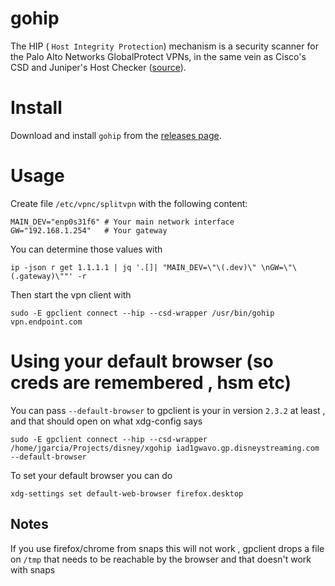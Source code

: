 gohip
=====

The HIP ( `Host Integrity Protection`) mechanism is a security scanner for the Palo Alto Networks GlobalProtect VPNs, in the same vein as Cisco's CSD and Juniper's Host Checker ([source](https://www.infradead.org/openconnect/hip.html)).

# Install

Download and install `gohip` from the [releases page](https://github.com/bechampion/gohip/releases).

# Usage

Create file `/etc/vpnc/splitvpn` with the following content:

    MAIN_DEV="enp0s31f6" # Your main network interface
    GW="192.168.1.254"   # Your gateway

You can determine those values with

    ip -json r get 1.1.1.1 | jq '.[]| "MAIN_DEV=\"\(.dev)\" \nGW=\"\(.gateway)\""' -r

Then start the vpn client with

    sudo -E gpclient connect --hip --csd-wrapper /usr/bin/gohip vpn.endpoint.com
	
# Using your default browser (so creds are remembered , hsm etc)

You can pass `--default-browser` to gpclient is your in version `2.3.2` at least ,  and that should open on what xdg-config says
```
sudo -E gpclient connect --hip --csd-wrapper /home/jgarcia/Projects/disney/xgohip iad1gwavo.gp.disneystreaming.com --default-browser
```

To set your default browser you can do
```
xdg-settings set default-web-browser firefox.desktop
```


## Notes
If you use firefox/chrome from snaps this will not work ,  gpclient drops a file on `/tmp` that needs to be reachable by the browser and that doesn't work with snaps
